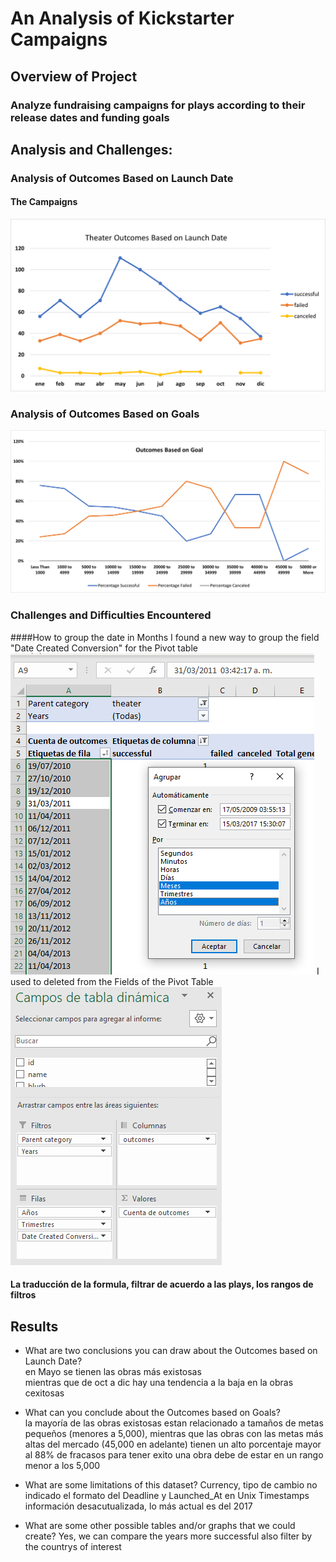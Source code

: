# An Analysis of Kickstarter Campaigns

## Overview of Project

### Analyze fundraising campaigns for plays according to their release dates and funding goals

## Analysis and Challenges: 

### Analysis of Outcomes Based on Launch Date
#### The Campaigns
![Outcomes_Date](https://github.com/KarlaPerezR/kickstarter-analysis/blob/main/resources/Theater_Outcomes_vs_Launch.png)

### Analysis of Outcomes Based on Goals
![Outcomes_Goals](https://github.com/KarlaPerezR/kickstarter-analysis/blob/main/resources/Outcomes_vs_Goals.png)

### Challenges and Difficulties Encountered

####How to group the date in Months
I found a new way to group the field "Date Created Conversion" for the Pivot table
![Group_monthly](https://github.com/KarlaPerezR/kickstarter-analysis/blob/main/resources/Group_Monthly.PNG)
I used to deleted from the Fields of the Pivot Table
![Row _Options](https://github.com/KarlaPerezR/kickstarter-analysis/blob/main/resources/Row_date_Options.PNG)

#### La traducción de la formula, filtrar de acuerdo a las plays, los rangos de filtros

## Results

- What are two conclusions you can draw about the Outcomes based on Launch Date?
<br/> en Mayo se tienen las obras más existosas
<br/>mientras que de oct a dic hay una tendencia a la baja en la obras cexitosas 

- What can you conclude about the Outcomes based on Goals?
<br/>la mayoría de las obras existosas estan relacionado a tamaños de metas pequeños (menores a 5,000), mientras que las obras con las metas más altas del mercado (45,000 en adelante) tienen un alto porcentaje mayor al 88% de fracasos 
para tener exito una obra debe de estar en un rango menor a los 5,000

- What are some limitations of this dataset?
Currency, tipo de cambio no indicado
el formato del Deadline y Launched_At en Unix Timestamps
información desacutualizada, lo más actual es del 2017

- What are some other possible tables and/or graphs that we could create?
Yes, we can compare the years more successful
also filter by the countrys of interest
